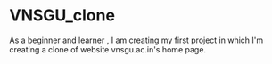 # VNSGU_clone
As a beginner and learner , I am creating my first project in which I'm creating a clone of website vnsgu.ac.in's home page.
